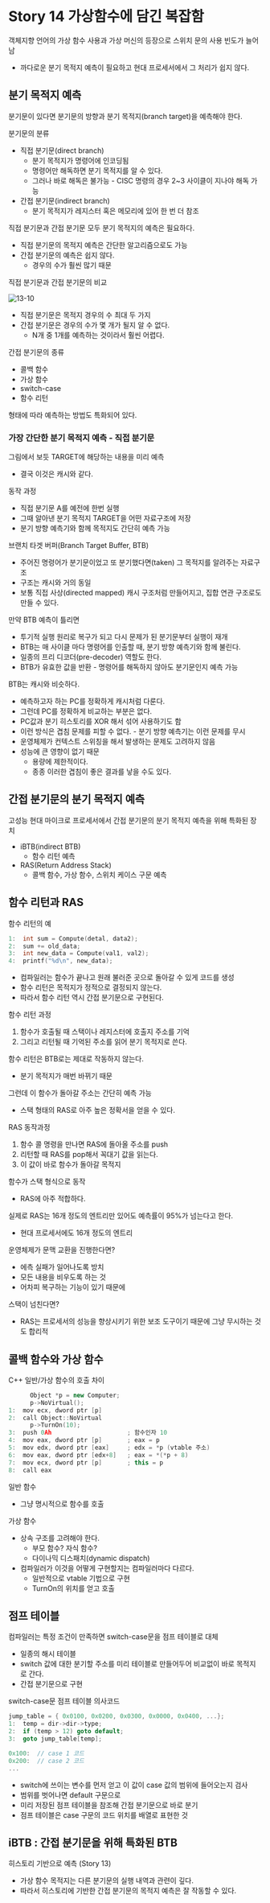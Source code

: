 # Story 14 가상함수에 담긴 복잡함
객체지향 언어의 가상 함수 사용과 가상 머신의 등장으로 스위치 문의 사용 빈도가 늘어남
* 까다로운 분기 목적지 예측이 필요하고 현대 프로세서에서 그 처리가 쉽지 않다.

## 분기 목적지 예측
분기문이 있다면 분기문의 방향과 분기 목적지(branch target)을 예측해야 한다.

분기문의 분류
* 직접 분기문(direct branch)
  * 분기 목적지가 명령어에 인코딩됨
  * 명령어만 해독하면 분기 목적지를 알 수 있다.
  * 그러나 바로 해독은 불가능 - CISC 명령의 경우 2~3 사이클이 지나야 해독 가능
* 간접 분기문(indirect branch)
  * 분기 목적지가 레지스터 혹은 메모리에 있어 한 번 더 참조

직접 분기문과 간접 분기문 모두 분기 목적지의 예측은 필요하다.
* 직접 분기문의 목적지 예측은 간단한 알고리즘으로도 가능
* 간접 분기문의 예측은 쉽지 않다.
  * 경우의 수가 훨씬 많기 때문

직접 분기문과 간접 분기문의 비교

![13-10](https://github.com/MyungHyun-Ahn/SystemProgramming/assets/78206106/591896fb-2bee-499e-b6b6-f3d09b84a236)
* 직접 분기문은 목적지 경우의 수 최대 두 가지
* 간접 분기문은 경우의 수가 몇 개가 될지 알 수 없다.
  * N개 중 1개를 예측하는 것이라서 훨씬 어렵다.

간접 분기문의 종류
* 콜백 함수
* 가상 함수
* switch-case
* 함수 리턴

형태에 따라 예측하는 방법도 특화되어 있다.

### 가장 간단한 분기 목적지 예측 - 직접 분기문
그림에서 보듯 TARGET에 해당하는 내용을 미리 예측
* 결국 이것은 캐시와 같다.

동작 과정
* 직접 분기문 A를 예전에 한번 실행
* 그때 알아낸 분기 목적지 TARGET을 어떤 자료구조에 저장
* 분기 방향 예측기와 함께 목적지도 간단히 예측 가능

브랜치 타겟 버퍼(Branch Target Buffer, BTB)
* 주어진 명령어가 분기문이었고 또 분기했다면(taken) 그 목적지를 알려주는 자료구조
* 구조는 캐시와 거의 동일
* 보통 직접 사상(directed mapped) 캐시 구조처럼 만들어지고, 집합 연관 구조로도 만들 수 있다.

만약 BTB 예측이 틀리면
* 투기적 실행 원리로 복구가 되고 다시 문제가 된 분기문부터 실행이 재개
* BTB는 매 사이클 마다 명령어를 인출할 때, 분기 방향 예측기와 함께 불린다.
* 일종의 프리 디코더(pre-decoder) 역할도 한다.
* BTB가 유효한 값을 반환 - 명령어를 해독하지 않아도 분기문인지 예측 가능

BTB는 캐시와 비슷하다.
* 예측하고자 하는 PC를 정확하게 캐시처럼 다룬다.
* 그런데 PC를 정확하게 비교하는 부분은 없다.
* PC값과 분기 히스토리를 XOR 해서 섞어 사용하기도 함
* 이런 방식은 겹침 문제를 피할 수 없다. - 분기 방향 예측기는 이런 문제를 무시
* 운영체제가 컨텍스트 스위칭을 해서 발생하는 문제도 고려하지 않음
* 성능에 큰 영향이 없기 때문
  * 용량에 제한적이다.
  * 종종 이러한 겹침이 좋은 결과를 낳을 수도 있다.

## 간접 분기문의 분기 목적지 예측
고성능 현대 마이크로 프로세서에서 간접 분기문의 분기 목적지 예측을 위해 특화된 장치
* iBTB(indirect BTB)
  * 함수 리턴 예측
* RAS(Return Address Stack)
  * 콜백 함수, 가상 함수, 스위치 케이스 구문 예측


## 함수 리턴과 RAS
함수 리턴의 예
~~~C++
1:  int sum = Compute(detal, data2);
2:  sum += old_data;
3:  int new_data = Compute(val1, val2);
4:  printf("%d\n", new_data);
~~~
* 컴파일러는 함수가 끝나고 원래 불러준 곳으로 돌아갈 수 있게 코드를 생성
* 함수 리턴은 목적지가 정적으로 결정되지 않는다.
* 따라서 함수 리턴 역시 간접 분기문으로 구현된다.

함수 리턴 과정
1. 함수가 호출될 때 스택이나 레지스터에 호출지 주소를 기억
2. 그리고 리턴될 때 기억된 주소를 읽어 분기 목적지로 쓴다.


함수 리턴은 BTB로는 제대로 작동하지 않는다.
* 분기 목적지가 매번 바뀌기 때문

그런데 이 함수가 돌아갈 주소는 간단히 예측 가능
* 스택 형태의 RAS로 아주 높은 정확서을 얻을 수 있다.

RAS 동작과정
1. 함수 콜 명령을 만나면 RAS에 돌아올 주소를 push
2. 리턴할 때 RAS를 pop해서 꼭대기 값을 읽는다.
3. 이 값이 바로 함수가 돌아갈 목적지

함수가 스택 형식으로 동작
* RAS에 아주 적합하다.

실제로 RAS는 16개 정도의 엔트리만 있어도 예측률이 95%가 넘는다고 한다.
* 현대 프로세서에도 16개 정도의 엔트리

운영체제가 문맥 교환을 진행한다면?
* 에측 실패가 일어나도록 방치
* 모든 내용을 비우도록 하는 것
* 어차피 복구하는 기능이 있기 때문에

스택이 넘친다면?
* RAS는 프로세서의 성능을 향상시키기 위한 보조 도구이기 때문에 그냥 무시하는 것도 합리적

## 콜백 함수와 가상 함수
C++ 일반/가상 함수의 호출 차이
~~~C++
      Object *p = new Computer;
      p->NoVirtual();
1:  mov ecx, dword ptr [p]
2:  call Object::NoVirtual
      p->TurnOn(10);
3:  push 0Ah                     ; 함수인자 10
4:  mov eax, dword ptr [p]       ; eax = p
5:  mov edx, dword ptr [eax]     ; edx = *p (vtable 주소)
6:  mov eax, dword ptr [edx+8]   ; eax = *(*p + 8)
7:  mov ecx, dword ptr [p]       ; this = p
8:  call eax
~~~

일반 함수
* 그냥 명시적으로 함수를 호출

가상 함수
* 상속 구조를 고려해야 한다.
  * 부모 함수? 자식 함수?
  * 다이나믹 디스패치(dynamic dispatch)
* 컴파일러가 이것을 어떻게 구현할지는 컴파일러마다 다르다.
  * 일반적으로 vtable 기법으로 구현
  * TurnOn의 위치를 얻고 호출

## 점프 테이블
컴파일러는 특정 조건이 만족하면 switch-case문을 점프 테이블로 대체
* 일종의 해시 테이블
* switch 값에 대한 분기할 주소를 미리 테이블로 만들어두어 비교없이 바로 목적지로 간다.
* 간접 분기문으로 구현

switch-case문 점프 테이블 의사코드
~~~C++
jump_table = { 0x0100, 0x0200, 0x0300, 0x0000, 0x0400, ...};
1:  temp = dir->dir->type;
2:  if (temp > 12) goto default;
3:  goto jump_table[temp];

0x100:  // case 1 코드
0x200:  // case 2 코드
...
~~~
* switch에 쓰이는 변수를 먼저 얻고 이 값이 case 값의 범위에 들어오는지 검사
* 범위를 벗어나면 default 구문으로
* 미리 저장된 점프 테이블을 참조해 간접 분기문으로 바로 분기
* 점프 테이블은 case 구문의 코드 위치를 배열로 표현한 것

## iBTB : 간접 분기문을 위해 특화된 BTB
히스토리 기반으로 예측 (Story 13)
* 가상 함수 목적지는 다른 분기문의 실행 내역과 관련이 깊다.
* 따라서 히스토리에 기반한 간접 분기문의 목적지 예측은 잘 작동할 수 있다.